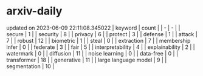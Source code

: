 # arxiv-daily
updated on 2023-06-09 22:11:08.345022
| keyword | count |
| - | - |
| secure | 1 |
| security | 8 |
| privacy | 6 |
| protect | 3 |
| defense | 1 |
| attack | 7 |
| robust | 12 |
| biometric | 1 |
| steal | 0 |
| extraction | 7 |
| membership infer | 0 |
| federate | 3 |
| fair | 5 |
| interpretability | 4 |
| explainability | 2 |
| watermark | 0 |
| diffusion | 11 |
| noise learning | 0 |
| data-free | 0 |
| transformer | 18 |
| generative | 11 |
| large language model | 9 |
| segmentation | 10 |
